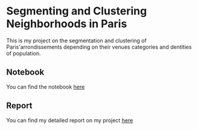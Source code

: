# Segmenting and Clustering Neighborhoods in Paris

This is my project on the segmentation and clustering of Paris'arrondissements depending on their venues categories and dentities of population. 

## Notebook 

You can find the notebook [here](paris_clusters.ipynb)

## Report

You can find my detailed report on my project [here](Segmenting_and_clustering_neighborhoods_in_Paris.pdf)

